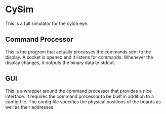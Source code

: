 CySim
=====

This is a full simulator for the cylon eye.

Command Processor
-----------------

This is the program that actually processes the commands sent to the display. A socket is opened and it listens for commands. Whenever the display changes, it outputs the binary data to stdout.

GUI
---

This is a wrapper around the command processor that provides a nice interface. It requires the command processor to be built in addition to a config file. The config file specifies the physical positions of the boards as well as their addresses.
